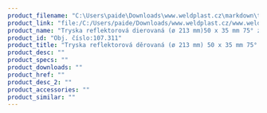 ```yaml
---
product_filename: "C:\Users\paide\Downloads\www.weldplast.cz\markdown\tryska-reflektorova-derovana-o-213-mm-50-x-35-mm-75-zahnuta.md"
product_link: "file:/C:/Users/paide/Downloads/www.weldplast.cz/www.weldplast.cz/sk/tryska-reflektorova-derovana-o-213-mm-50-x-35-mm-75-zahnuta"
product_name: "Tryska reflektorová dierovaná (ø 213 mm)50 x 35 mm 75° zahnutá"
product_id: "Obj. číslo:107.311"
product_title: "Tryska reflektorová děrovaná (ø 213 mm) 50 x 35 mm 75° zahnutá | Weldplast"
product_desc: ""
product_specs: ""
product_downloads: ""
product_href: ""
product_desc_2: ""
product_accessories: ""
product_similar: ""
---
```

